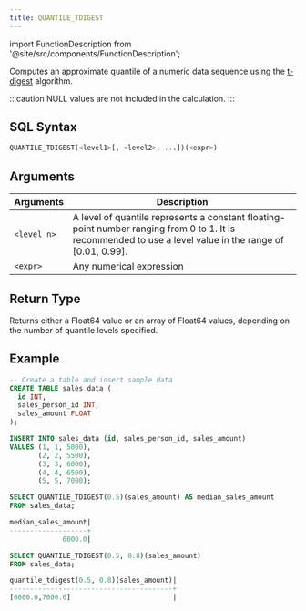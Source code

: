 ```yaml
---
title: QUANTILE_TDIGEST
---
```

import FunctionDescription from '@site/src/components/FunctionDescription';

<FunctionDescription description="Introduced or updated: v1.2.41"/>

Computes an approximate quantile of a numeric data sequence using the [t-digest](https://github.com/tdunning/t-digest/blob/master/docs/t-digest-paper/histo.pdf) algorithm.

:::caution
NULL values are not included in the calculation.
:::

## SQL Syntax

```sql
QUANTILE_TDIGEST(<level1>[, <level2>, ...])(<expr>)
```

## Arguments

| Arguments   | Description                                                                                                                                     |
|-------------|-------------------------------------------------------------------------------------------------------------------------------------------------|
| `<level n>` | A level of quantile represents a constant floating-point number ranging from 0 to 1. It is recommended to use a level value in the range of [0.01, 0.99].   |
| `<expr>`    | Any numerical expression                                                                                                                        |

## Return Type

Returns either a Float64 value or an array of Float64 values, depending on the number of quantile levels specified.

## Example

```sql
-- Create a table and insert sample data
CREATE TABLE sales_data (
  id INT,
  sales_person_id INT,
  sales_amount FLOAT
);

INSERT INTO sales_data (id, sales_person_id, sales_amount)
VALUES (1, 1, 5000),
       (2, 2, 5500),
       (3, 3, 6000),
       (4, 4, 6500),
       (5, 5, 7000);

SELECT QUANTILE_TDIGEST(0.5)(sales_amount) AS median_sales_amount
FROM sales_data;

median_sales_amount|
-------------------+
             6000.0|

SELECT QUANTILE_TDIGEST(0.5, 0.8)(sales_amount)
FROM sales_data;

quantile_tdigest(0.5, 0.8)(sales_amount)|
----------------------------------------+
[6000.0,7000.0]                         |
```